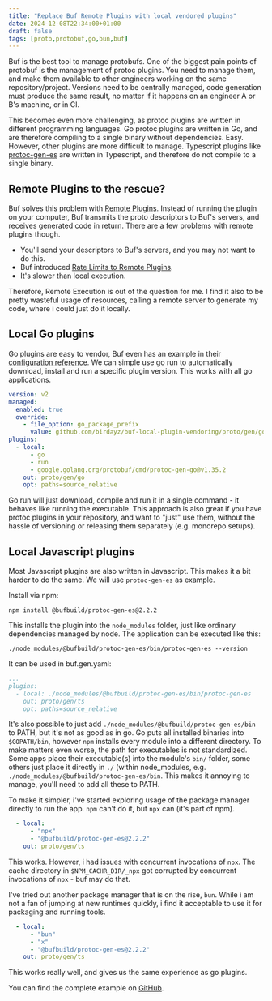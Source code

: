 ```yaml
---
title: "Replace Buf Remote Plugins with local vendored plugins"
date: 2024-12-08T22:34:00+01:00
draft: false
tags: [proto,protobuf,go,bun,buf]
---
```


Buf is the best tool to manage protobufs. One of the biggest pain points of protobuf is the management of protoc plugins. You need to manage them, and make them available to other engineers working on the same repository/project. Versions need to be centrally managed, code generation must produce the same result, no matter if it happens on an engineer A or B's machine, or in CI.

This becomes even more challenging, as protoc plugins are written in different programming languages. Go protoc plugins are written in Go, and are therefore compiling to a single binary without dependencies. Easy. However, other plugins are more difficult to manage. Typescript plugins like [protoc-gen-es](https://github.com/bufbuild/protobuf-es) are written in Typescript, and therefore do not compile to a single binary.

## Remote Plugins to the rescue?

Buf solves this problem with [Remote Plugins](https://buf.build/plugins). Instead of running the plugin on your computer, Buf transmits the proto descriptors to Buf's servers, and receives generated code in return.
There are a few problems with remote plugins though. 

- You'll send your descriptors to Buf's servers, and you may not want to do this.
- Buf introduced [Rate Limits to Remote Plugins](https://buf.build/docs/bsr/rate-limits/). 
- It's slower than local execution.

Therefore, Remote Execution is out of the question for me. I find it also to be pretty wasteful usage of resources, calling a remote server to generate my code, where i could just do it locally.

## Local Go plugins

Go plugins are easy to vendor, Buf even has an example in their [configuration reference](https://buf.build/docs/configuration/v2/buf-gen-yaml/?h=go+run). We can simple use go run to automatically download, install and run a specific plugin version. This works with all go applications.

```yaml
version: v2
managed:
  enabled: true
  override:
    - file_option: go_package_prefix
      value: github.com/birdayz/buf-local-plugin-vendoring/proto/gen/go
plugins:
  - local:
      - go
      - run
      - google.golang.org/protobuf/cmd/protoc-gen-go@v1.35.2
    out: proto/gen/go
    opt: paths=source_relative
```

Go run will just download, compile and run it in a single command - it behaves like running the executable.
This approach is also great if you have protoc plugins in your repository, and want to "just" use them, without the hassle of versioning or releasing them separately (e.g. monorepo setups).

## Local Javascript plugins

Most Javascript plugins are also written in Javascript. This makes it a bit harder to do the same.
We will use `protoc-gen-es` as example.

Install via npm:

```shell
npm install @bufbuild/protoc-gen-es@2.2.2
```

This installs the plugin into the `node_modules` folder, just like ordinary dependencies managed by node.
The application can be executed like this:
```shell
./node_modules/@bufbuild/protoc-gen-es/bin/protoc-gen-es --version
```

It can be used in buf.gen.yaml:

```yaml
...
plugins:
  - local: ./node_modules/@bufbuild/protoc-gen-es/bin/protoc-gen-es
    out: proto/gen/ts
    opt: paths=source_relative
```

It's also possible to just add `./node_modules/@bufbuild/protoc-gen-es/bin` to PATH, but it's not as good as in go. Go puts all installed binaries into `$GOPATH/bin`, however `npm` installs every module into a different directory. To make matters even worse, the path for executables is not standardized. Some apps place their executable(s) into the module's `bin/` folder, some others just place it directly in `./` (within node_modules, e.g. `./node_modules/@bufbuild/protoc-gen-es/bin`. This makes it annoying to manage, you'll need to add all these to PATH.

To make it simpler, i've started exploring usage of the package manager directly to run the app. `npm` can't do it, but `npx` can (it's part of npm).

```yaml
  - local:
      - "npx"
      - "@bufbuild/protoc-gen-es@2.2.2"
    out: proto/gen/ts
```

This works. However, i had issues with concurrent invocations of `npx`. The cache directory in `$NPM_CACHR_DIR/_npx` got corrupted by concurrent invocations of `npx` - buf may do that.

I've tried out another package manager that is on the rise, `bun`. While i am not a fan of jumping at new runtimes quickly, i find it acceptable to use it for packaging and running tools.

```yaml
  - local:
      - "bun"
      - "x"
      - "@bufbuild/protoc-gen-es@2.2.2"
    out: proto/gen/ts
```

This works really well, and gives us the same experience as go plugins.

You can find the complete example on [GitHub](https://github.com/birdayz/buf-local-plugin-vendoring).
